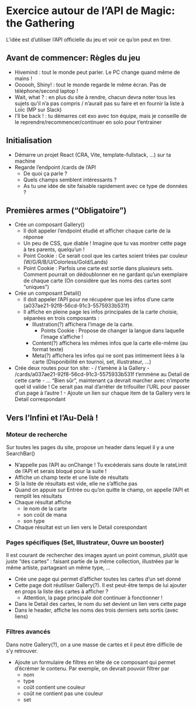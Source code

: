 # Exercice autour de l’API de Magic: the Gathering

L’idée est d’utiliser l’API officielle du jeu et voir ce qu’on peut en tirer.

## Avant de commencer: Règles du jeu

- Hivemind : tout le monde peut parler. Le PC change quand même de mains !
- Oooooh, Shiny! : tout le monde regarde le même écran. Pas de téléphone/second laptop !
- Wait, what ? : en plus du site à rendre, chacun devra noter tous les sujets qu’il n’a pas compris / n’aurait pas su faire et en fournir la liste à Loïc (MP sur Slack)
- I’ll be back ! : tu démarres cet exo avec ton équipe, mais je conseille de le reprendre/recommencer/continuer en solo pour t’entrainer

## Initialisation

- Démarre un projet React (CRA, Vite, template-fullstack, …) sur ta machine
- Regarde l’endpoint /cards de l’API
  - De quoi ça parle ?
  - Quels champs semblent intéressants ?
  - As tu une idée de site faisable rapidement avec ce type de données ?

## Premières armes (“Obligatoire”)

- Crée un composant Gallery()
  - Il doit appeler l’endpoint étudié et afficher chaque carte de la réponse
  - Un peu de CSS, que diable ! Imagine que tu vas montrer cette page à tes parents, quelqu’un !
  - Point Cookie : Ce serait cool que les cartes soient triées par couleur (W/G/R/B/U/Colorless/Gold/Lands)
  - Point Cookie : Parfois une carte est sortie dans plusieurs sets. Comment pourrait on dédoublonner en ne gardant qu’un exemplaire de chaque carte (On considère que les noms des cartes sont “uniques”)
- Crée un composant Detail()
  - Il doit appeler l’API pour ne récupérer que les infos d’une carte (a037ae21-92f8-56cd-91c3-5575933b531f)
  - Il affiche en pleine page les infos principales de la carte choisie, séparées en trois composants :
    - Illustration(?) affichera l’image de la carte.
      - Points Cookie : Propose de changer la langue dans laquelle l’image s’affiche !
    - Content(?) affichera les mêmes infos que la carte elle-même (au format texte)
    - Meta(?) affichera les infos qui ne sont pas intimement liées à la carte (Disponibilité en tournoi, set, illustrateur, …)
- Crée deux routes pour ton site: - / t’amène à la Gallery - /cards/a037ae21-92f8-56cd-91c3-5575933b531f t’emmène au Detail de cette carte - … “Bien sûr”, maintenant ça devrait marcher avec n’importe quel id valide !
  Ce serait pas mal d’arrêter de trifouiller l’URL pour passer d’un page à l’autre ! - Ajoute un lien sur chaque item de ta Gallery vers le Detail correspondant

## Vers l’Infini et l’Au-Delà !

### Moteur de recherche

Sur toutes les pages du site, propose un header dans lequel il y a une SearchBar()

- N’appelle pas l’API au onChange ! Tu excéderais sans doute le rateLimit de l’API et serais bloqué pour la suite !
- Affiche un champ texte et une liste de résultats
- Si la liste de résultats est vide, elle ne s’affiche pas
- Quand on appuie sur Entrée ou qu’on quitte le champ, on appelle l’API et remplit les résultats
- Chaque résultat affiche
  - le nom de la carte
  - son coût de mana
  - son type
- Chaque résultat est un lien vers le Detail corespondant

### Pages spécifiques (Set, Illustrateur, Ouvre un booster)

Il est courant de rechercher des images ayant un point commun, plutôt que juste “des cartes” : faisant partie de la même collection, illustrées par le même artiste, partageant un même type, …

- Crée une page qui permet d’afficher toutes les cartes d’un set donné
- Cette page doit réutiliser Gallery(?). Il est peut-être temps de lui ajouter en props la liste des cartes à afficher ?
  - Attention, la page principale doit continuer à fonctionner !
- Dans le Detail des cartes, le nom du set devient un lien vers cette page
- Dans le header, affiche les noms des trois derniers sets sortis (avec liens)

### Filtres avancés

Dans notre Gallery(?), on a une masse de cartes et il peut être difficile de s’y retrouver.

- Ajoute un formulaire de filtres en tête de ce composant qui permet d’écrémer le contenu. Par exemple, on devrait pouvoir filtrer par
  - nom
  - type
  - coût contient une couleur
  - coût ne contient pas une couleur
  - set
